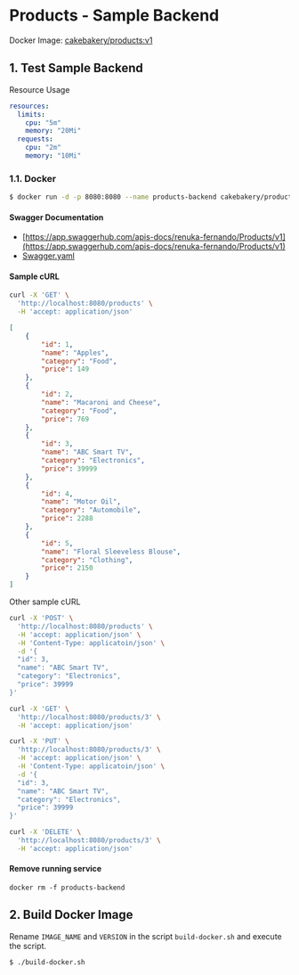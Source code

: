 # Products - Sample Backend

Docker Image: [cakebakery/products:v1](https://hub.docker.com/r/cakebakery/products)

## 1. Test Sample Backend

Resource Usage
```yaml
resources:
  limits:
    cpu: "5m"
    memory: "20Mi"
  requests:
    cpu: "2m"
    memory: "10Mi"
```

### 1.1. Docker

```sh
$ docker run -d -p 8080:8080 --name products-backend cakebakery/products:v1
```

#### Swagger Documentation

- [https://app.swaggerhub.com/apis-docs/renuka-fernando/Products/v1](https://app.swaggerhub.com/apis-docs/renuka-fernando/Products/v1)
- [Swagger.yaml](swagger.yaml)

#### Sample cURL
```sh
curl -X 'GET' \
  'http://localhost:8080/products' \
  -H 'accept: application/json'
```

```json
[
    {
        "id": 1,
        "name": "Apples",
        "category": "Food",
        "price": 149
    },
    {
        "id": 2,
        "name": "Macaroni and Cheese",
        "category": "Food",
        "price": 769
    },
    {
        "id": 3,
        "name": "ABC Smart TV",
        "category": "Electronics",
        "price": 39999
    },
    {
        "id": 4,
        "name": "Motor Oil",
        "category": "Automobile",
        "price": 2288
    },
    {
        "id": 5,
        "name": "Floral Sleeveless Blouse",
        "category": "Clothing",
        "price": 2150
    }
]
```

Other sample cURL
```sh
curl -X 'POST' \
  'http://localhost:8080/products' \
  -H 'accept: application/json' \
  -H 'Content-Type: applicatoin/json' \
  -d '{
  "id": 3,
  "name": "ABC Smart TV",
  "category": "Electronics",
  "price": 39999
}'
```
```sh
curl -X 'GET' \
  'http://localhost:8080/products/3' \
  -H 'accept: application/json'
```
```sh
curl -X 'PUT' \
  'http://localhost:8080/products/3' \
  -H 'accept: application/json' \
  -H 'Content-Type: applicatoin/json' \
  -d '{
  "id": 3,
  "name": "ABC Smart TV",
  "category": "Electronics",
  "price": 39999
}'
```
```sh
curl -X 'DELETE' \
  'http://localhost:8080/products/3' \
  -H 'accept: application/json'
```

#### Remove running service
```
docker rm -f products-backend
```

## 2. Build Docker Image

Rename `IMAGE_NAME` and `VERSION` in the script `build-docker.sh` and execute the script.
```sh
$ ./build-docker.sh
```
